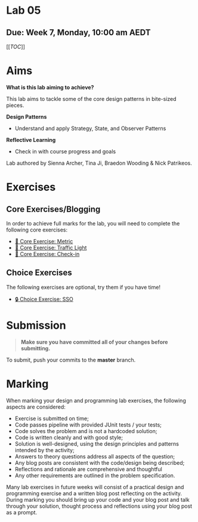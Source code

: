 # Lab 05

## Due: Week 7, Monday, 10:00 am AEDT

[[_TOC_]]

# Aims

**What is this lab aiming to achieve?**

This lab aims to tackle some of the core design patterns in bite-sized pieces.

**Design Patterns**

- Understand and apply Strategy, State, and Observer Patterns

**Reflective Learning**

- Check in with course progress and goals

Lab authored by Sienna Archer, Tina Ji, Braedon Wooding & Nick Patrikeos.

# Exercises

## Core Exercises/Blogging

In order to achieve full marks for the lab, you will need to complete the following core exercises:

- [👀 Core Exercise: Metric](/spec/CoreMetric.md)
- [🚦 Core Exercise: Traffic Light](/spec/CoreTrafficLight.md)
- [🍩 Core Exercise: Check-in](/spec/CoreCheckIn.md)

## Choice Exercises

The following exercises are optional, try them if you have time!

- [🔒 Choice Exercise: SSO](/spec/ChoiceSSO.md)

# Submission

> **Make sure you have committed all of your changes before submitting.**

To submit, push your commits to the **master** branch.

# Marking

When marking your design and programming lab exercises, the following aspects are considered:

- Exercise is submitted on time;
- Code passes pipeline with provided JUnit tests / your tests;
- Code solves the problem and is not a hardcoded solution;
- Code is written cleanly and with good style;
- Solution is well-designed, using the design principles and patterns intended by the activity;
- Answers to theory questions address all aspects of the question;
- Any blog posts are consistent with the code/design being described;
- Reflections and rationale are comprehensive and thoughtful
- Any other requirements are outlined in the problem specification.

Many lab exercises in future weeks will consist of a practical design and programming exercise and a written blog post reflecting on the activity. During marking you should bring up your code and your blog post and talk through your solution, thought process and reflections using your blog post as a prompt.
